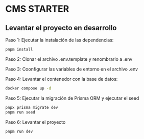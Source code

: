 # CMS STARTER

## Levantar el proyecto en desarrollo

Paso 1: Ejecutar la instalación de las dependencias:

```bash
pnpm install
```

Paso 2: Clonar el archivo .env.template y renombrarlo a .env

Paso 3: Coonfigurar las variables de entorno en el archivo .env

Paso 4: Levantar el contenedor con la base de datos:

```bash
docker compose up -d
```

Paso 5: Ejecutar la migración de Prisma ORM y ejecutar el seed

```bash
pnpx prisma migrate dev
pnpm run seed
```

Paso 6: Levantar el proyecto

```bash
pnpm run dev
```
